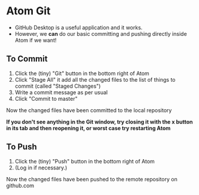 # Atom Git

- GitHub Desktop is a useful application and it works.
- However, we __can__ do our basic committing and pushing directly inside Atom if we want!

## To Commit

1. Click the (tiny) "Git" button in the bottom right of Atom
2. Click "Stage All" it add all the changed files to the list of things to commit (called "Staged Changes")
3. Write a commit message as per usual
4. Click "Commit to master"

Now the changed files have been committed to the local repository

__If you don't see anything in the Git window, try closing it with the x button in its tab and then reopening it, or worst case try restarting Atom__

## To Push

1. Click the (tiny) "Push" button in the bottom right of Atom
2. (Log in if necessary.)

Now the changed files have been pushed to the remote repository on github.com
